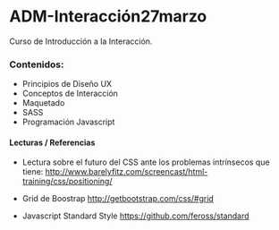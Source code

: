 # ADM-Interacción27marzo

Curso de Introducción a la Interacción.


### Contenidos:

- Principios de Diseño UX
- Conceptos de Interacción
- Maquetado
- SASS
- Programación Javascript



#### Lecturas / Referencias

- Lectura sobre el futuro del CSS ante los problemas intrínsecos que tiene:
http://www.barelyfitz.com/screencast/html-training/css/positioning/

- Grid de Boostrap
http://getbootstrap.com/css/#grid

- Javascript Standard Style
https://github.com/feross/standard
